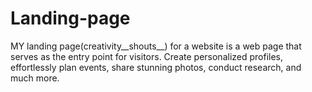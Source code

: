 # Landing-page
MY landing page(creativity__shouts__) for a website is a web page that serves as the entry point for visitors. Create personalized profiles, effortlessly plan events, share stunning photos, conduct research, and much more. 
